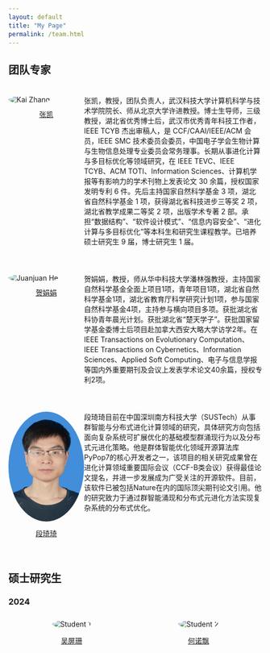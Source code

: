 ```yaml
---
layout: default
title: "My Page"
permalink: /team.html
---
```


## 团队专家
<span class='anchor' id='-Prof'></span>
<style>
.prof-gallery {
  display: flex;
  flex-wrap: wrap;
  justify-content: space-around;
}
.prof {
  display: flex;
  align-items: flex-start;
  margin: 20px 0;
  text-align: left;
}
.prof img {
  width: 150px;
  height: auto;
  border-radius: 50%;
  margin-right: 20px;
}
.prof .name {
  text-align: center; /* 名字居中显示 */
  width: 150px; /* 与图片宽度一致 */
  margin-top: 10px; /* 图片和名字之间的间距 */
}
.prof .description-container {
  display: flex;
  flex-direction: column;
}
.prof .description {
  font-size: 14px;
  margin-top: 0;
  max-width: 800px; /* 限制描述文字的最大宽度 */
}
</style>

<div class="prof-gallery">
  <div class="prof">
    <div>
      <img src="images/ZK.jpg" alt="Kai Zhang">
      <p class="name"><a href="http://jsjkx.wust.edu.cn/info/1021/33762.htm" target="_blank">张凯</a></p>
    </div>
    <div class="description-container">
      <p class="description">张凯，教授，团队负责人，武汉科技大学计算机科学与技术学院院长、师从北京大学许进教授。博士生导师，三级教授，湖北省优秀博士后，武汉市优秀青年科技工作者，IEEE TCYB 杰出审稿人，是 CCF/CAAI/IEEE/ACM 会员，IEEE SMC 技术委员会委员，中国电子学会生物计算与生物信息处理专业委员会常务理事。长期从事进化计算与多目标优化等领域研究，在 IEEE TEVC、IEEE TCYB、ACM TOTI、Information Sciences、计算机学报等有影响力的学术刊物上发表论文 30 余篇，授权国家发明专利 6 件。先后主持国家自然科学基金 3 项，湖北省自然科学基金 1 项，获得湖北省科技进步三等奖 2 项，湖北省教学成果二等奖 2 项，出版学术专著 2 部。承担“数据结构”、“软件设计模式”、“信息内容安全”、“进化计算与多目标优化”等本科生和研究生课程教学。已培养硕士研究生 9 届，博士研究生 1 届。</p>
    </div>
  </div>

  <div class="prof">
    <div>
      <img src="images/HJJ.jpg" alt="Juanjuan He">
      <p class="name"><a href="http://jsjkx.wust.edu.cn/info/1021/34182.htm" target="_blank">贺娟娟</a></p>
    </div>
    <div class="description-container">
      <p class="description">贺娟娟，教授，师从华中科技大学潘林强教授，主持国家自然科学基金全面上项目1项，青年项目1项，湖北省自然科学基金1项，湖北省教育厅科学研究计划1项，参与国家自然科学基金4项，主持参与横向项目多项。获批湖北省科协青年晨光计划。获批湖北省“楚天学子”。获批国家留学基金委博士后项目赴加拿大西安大略大学访学2年。在 IEEE Transactions on Evolutionary Computation、IEEE Transactions on Cybernetics、Information Sciences、Applied Soft Computing、电子与信息学报等国内外重要期刊及会议上发表学术论文40余篇，授权专利2项。</p>
    </div>
  </div>
    <div class="prof">
    <div>
      <img src="images/QQD.jpg" alt="QiQi Duan">
      <p class="name"><a href="https://evolutionary-intelligence.github.io/About/" target="_blank">段琦琦</a></p>
    </div>
    <div class="description-container">
      <p class="description">段琦琦目前在中国深圳南方科技大学（SUSTech）从事群智能与分布式进化计算领域的研究，具体研究方向包括面向复杂系统可扩展优化的基础模型群涌现行为以及分布式元进化策略。他是群体智能优化领域开源算法库PyPop7的核心开发者之一，该项目的相关研究成果曾在进化计算领域重要国际会议（CCF-B类会议）获得最佳论文提名，并进一步发展成为广受关注的开源软件。目前，该软件已被包括Nature在内的国际顶尖期刊论文引用。他的研究致力于通过群智能涌现和分布式元进化方法实现复杂系统的分布式优化。</p>
    </div>
  </div>
</div>

## 硕士研究生

### 2024

<style>
.student-gallery {
  display: flex;
  flex-wrap: wrap;
  justify-content: space-around;
}
.student {
  margin: 10px;
  text-align: center;
}
.student img {
  width: 150px;
  height: auto;
  border-radius: 50%;
}
</style>

<div class="student-gallery">
  <div class="student">
    <img src="images/WPS.jpg" alt="Student 1">
    <p><a href="https://github.com/JaywayXu/PingShanWu" target="_blank">吴屏珊</a></p>
  </div>
  <div class="student">
    <img src="images/HNP.jpg" alt="Student 2">
    <p><a href="https://github.com/JaywayXu/NuopiaoHe" target="_blank">何诺飘</a></p>
  </div>
  <!-- 根据需要添加更多学生 -->
</div>